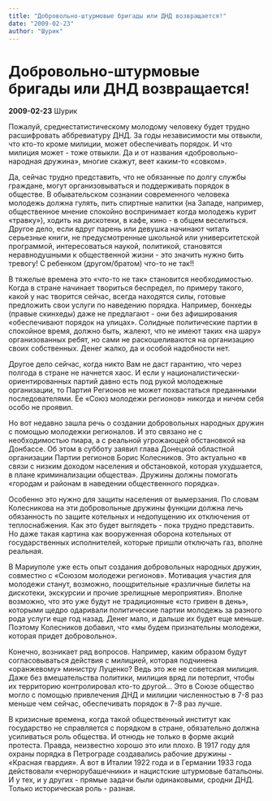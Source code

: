 ```yaml
---
title: "Добровольно-штурмовые бригады или ДНД возвращается!"
date: "2009-02-23"
author: "Шурик"
---
```


# Добровольно-штурмовые бригады или ДНД возвращается!

**2009-02-23** Шурик

Пожалуй, среднестатистическому молодому человеку будет трудно расшифровать аббревиатуру ДНД. За годы независимости мы отвыкли, что кто-то кроме милиции, может обеспечивать порядок. И что милиция может - тоже отвыкли. Да и от названия «добровольно-народная дружина», многие скажут, веет каким-то «совком».

Да, сейчас трудно представить, что не обязанные по долгу службы граждане, могут организовываться и поддерживать порядок в обществе. В обывательском сознании современного человека молодежь должна гулять, пить спиртные напитки (на Западе, например, общественное мнение спокойно воспринимает когда молодежь курит «травку»), ходить на дискотеки, в кафе, кино - в общем веселиться. Другое дело, если вдруг парень или девушка начинают читать серьезные книги, не предусмотренные школьной или университетской программой, интересоваться наукой, политикой, становятся неравнодушными к общественной жизни - это значить нужно бить тревогу! С ребенком (другом/братом) что-то не так!!

В тяжелые времена это «что-то не так» становится необходимостью. Когда в стране начинает твориться беспредел, по примеру такого, какой у нас творится сейчас, всегда находятся силы, готовые предложить свои услуги по наведению порядка. Например, бонхеды (правые скинхеды) даже не предлагают - они без афиширования «обеспечивают порядок на улицах». Солидные политические партии в спокойное время, должно быть, жалеют, что не имеют таких «на шару» организованных ребят, но сами не раскошеливаются на организацию своих собственных. Денег жалко, да и особой надобности нет.

Другое дело сейчас, когда никто Вам не даст гарантию, что через полгода в стране не начнется хаос. И если у националистически-ориентированных партий давно есть под рукой молодежные организации, то Партия Регионов не может похвастаться преданными последователями. Ее «Союз молодежи регионов» никогда и ничем себя особо не проявил.

Но вот недавно зашла речь о создании добровольных народных дружин с помощью молодежки регионалов. И это связано не с необходимостью пиара, а с реальной угрожающей обстановкой на Донбассе. Об этом в субботу заявил глава Донецкой областной организации Партии регионов Борис Колесников. Это актуально «в связи с низким доходом населения и обстановкой, которая ухудшается, в плане криминализации общества». Дружины должны помогать «городам и районам в наведении общественного порядка».

Особенно это нужно для защиты населения от вымерзания. По словам Колесникова на эти добровольные дружины функции должна лечь обязанность по защите котельных и недопущению их отключения от теплоснабжения. Как это будет выглядеть - пока трудно представить. Но даже такая картина как вооруженная оборона котельных от государственных исполнителей, которые пришли отключать газ, вполне реальная.

В Мариуполе уже есть опыт создания добровольных народных дружин, совместно с «Союзом молодежи регионов». Мотивация участия для молодежи станут, возможно, поощрительные «различные билеты на дискотеки, экскурсии и прочие зрелищные мероприятия». Вполне возможно, что это уже будут не традиционные «сто гривен в день», которыми щедро одаривали политические партии молодежь за разного рода услуги еще год назад. Денег мало, и дальше их будет еще меньше. Поэтому Колесников добавил, что «мы будем признательны молодежи, которая придет добровольно».

Конечно, возникает ряд вопросов. Например, каким образом будут согласовываться действия с милицией, которая подчинена «оранжевому» министру Луценко? Ведь это же не советская милиция. Даже без вмешательства политики, милиция вряд ли потерпит, чтобы их территорию контролировал кто-то другой... Это в Союзе общество могло с помощью привлечения ДНД и милиции численностью в 7-8 раз меньше чем сейчас, обеспечивать порядок в 7-8 раз лучше.

В кризисные времена, когда такой общественный институт как государство не справляется с порядком в стране, обязательно должна усиливаться роль общества. И отнюдь не только в форме акций протеста. Правда, неизвестно хорошо это или плохо. В 1917 году для охраны порядка в Петрограде создавались рабочие дружины - «Красная гвардия». А вот в Италии 1922 года и в Германии 1933 года действовали «чернорубашечники» и нацистские штурмовые батальоны. И у тех, и у других - прямые задачи были одинаковыми, сродни ДНД. Только историческая роль - разная.